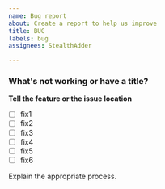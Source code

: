 ```yaml
---
name: Bug report
about: Create a report to help us improve
title: BUG
labels: bug
assignees: StealthAdder

---
```


### What's not working or have a title?

**Tell the feature or the issue location**
- [ ]  fix1
- [ ] fix2
- [ ] fix3
- [ ] fix4
- [ ] fix5
- [ ] fix6

Explain the appropriate process.
